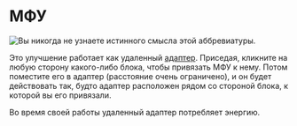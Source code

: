 # МФУ

![Вы никогда не узнаете истинного смысла этой аббревиатуры.](oredict:opencomputers:mfu)

Это улучшение работает как удаленный [адаптер](../block/adapter.md). Приседая, кликните на любую сторону какого-либо блока, чтобы привязать МФУ к нему. Потом поместите его в адаптер (расстояние очень ограничено), и он будет действовать так, будто адаптер расположен рядом со стороной блока, к которой вы его привязали.

Во время своей работы удаленный адаптер потребляет энергию.
